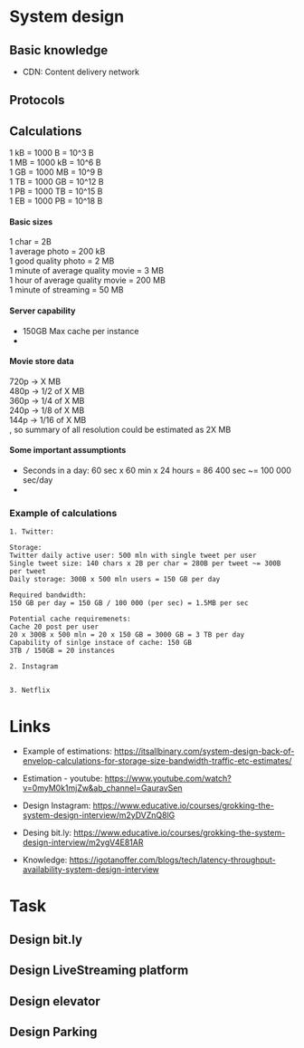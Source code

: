 # System design

## Basic knowledge
- CDN: Content delivery network

## Protocols

## Calculations
1 kB = 1000 B = 10^3 B \
1 MB = 1000 kB = 10^6 B \
1 GB = 1000 MB = 10^9 B \
1 TB = 1000 GB = 10^12 B \
1 PB = 1000 TB = 10^15 B \
1 EB = 1000 PB = 10^18 B 

#### **Basic sizes**
1 char = 2B \
1 average photo = 200 kB \
1 good quality photo = 2 MB \
1 minute of average quality movie = 3 MB \
1 hour of average quality movie = 200 MB \
1 minute of streaming = 50 MB

#### Server capability
- 150GB Max cache per instance
- 


#### Movie store data
720p -> X MB \
480p -> 1/2 of X MB \
360p -> 1/4 of X MB \
240p -> 1/8 of X MB \
144p -> 1/16 of X MB \
, so summary of all resolution could be estimated as 2X MB

#### Some important assumptionts
- Seconds in a day: 60 sec x 60 min x 24 hours = 86 400 sec ~= 100 000 sec/day
- 

### **Example of calculations**
```
1. Twitter:

Storage:
Twitter daily active user: 500 mln with single tweet per user
Single tweet size: 140 chars x 2B per char = 280B per tweet ~= 300B per tweet
Daily storage: 300B x 500 mln users = 150 GB per day

Required bandwidth:
150 GB per day = 150 GB / 100 000 (per sec) = 1.5MB per sec

Potential cache requiremenets:
Cache 20 post per user
20 x 300B x 500 mln = 20 x 150 GB = 3000 GB = 3 TB per day
Capability of sinlge instace of cache: 150 GB
3TB / 150GB = 20 instances

2. Instagram


3. Netflix
```

# Links
- Example of estimations: https://itsallbinary.com/system-design-back-of-envelop-calculations-for-storage-size-bandwidth-traffic-etc-estimates/
- Estimation - youtube: https://www.youtube.com/watch?v=0myM0k1mjZw&ab_channel=GauravSen
- Design Instagram: https://www.educative.io/courses/grokking-the-system-design-interview/m2yDVZnQ8lG
- Desing bit.ly: https://www.educative.io/courses/grokking-the-system-design-interview/m2ygV4E81AR

- Knowledge: https://igotanoffer.com/blogs/tech/latency-throughput-availability-system-design-interview

# Task

## Design bit.ly

## Design LiveStreaming platform

## Design elevator

## Design Parking 
